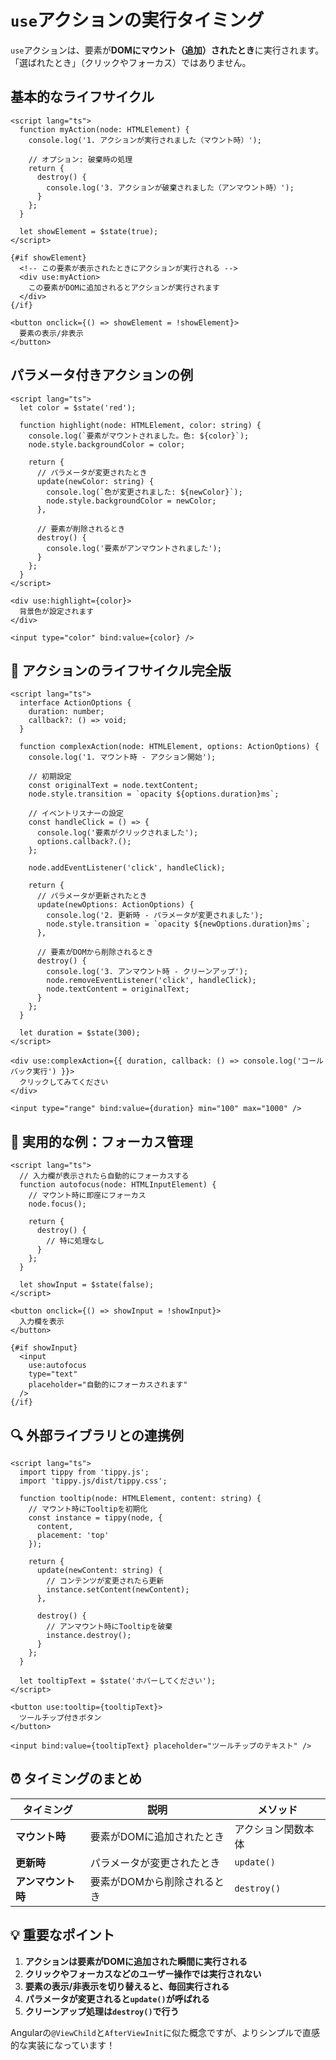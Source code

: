 # `use`アクションの実行タイミング

`use`アクションは、要素が**DOMにマウント（追加）されたとき**に実行されます。「選ばれたとき」（クリックやフォーカス）ではありません。

## 基本的なライフサイクル

```svelte
<script lang="ts">
  function myAction(node: HTMLElement) {
    console.log('1. アクションが実行されました（マウント時）');
    
    // オプション: 破棄時の処理
    return {
      destroy() {
        console.log('3. アクションが破棄されました（アンマウント時）');
      }
    };
  }
  
  let showElement = $state(true);
</script>

{#if showElement}
  <!-- この要素が表示されたときにアクションが実行される -->
  <div use:myAction>
    この要素がDOMに追加されるとアクションが実行されます
  </div>
{/if}

<button onclick={() => showElement = !showElement}>
  要素の表示/非表示
</button>
```

## パラメータ付きアクションの例

```svelte
<script lang="ts">
  let color = $state('red');
  
  function highlight(node: HTMLElement, color: string) {
    console.log(`要素がマウントされました。色: ${color}`);
    node.style.backgroundColor = color;
    
    return {
      // パラメータが変更されたとき
      update(newColor: string) {
        console.log(`色が変更されました: ${newColor}`);
        node.style.backgroundColor = newColor;
      },
      
      // 要素が削除されるとき
      destroy() {
        console.log('要素がアンマウントされました');
      }
    };
  }
</script>

<div use:highlight={color}>
  背景色が設定されます
</div>

<input type="color" bind:value={color} />
```

## 📅 アクションのライフサイクル完全版

```svelte
<script lang="ts">
  interface ActionOptions {
    duration: number;
    callback?: () => void;
  }
  
  function complexAction(node: HTMLElement, options: ActionOptions) {
    console.log('1. マウント時 - アクション開始');
    
    // 初期設定
    const originalText = node.textContent;
    node.style.transition = `opacity ${options.duration}ms`;
    
    // イベントリスナーの設定
    const handleClick = () => {
      console.log('要素がクリックされました');
      options.callback?.();
    };
    
    node.addEventListener('click', handleClick);
    
    return {
      // パラメータが更新されたとき
      update(newOptions: ActionOptions) {
        console.log('2. 更新時 - パラメータが変更されました');
        node.style.transition = `opacity ${newOptions.duration}ms`;
      },
      
      // 要素がDOMから削除されるとき
      destroy() {
        console.log('3. アンマウント時 - クリーンアップ');
        node.removeEventListener('click', handleClick);
        node.textContent = originalText;
      }
    };
  }
  
  let duration = $state(300);
</script>

<div use:complexAction={{ duration, callback: () => console.log('コールバック実行') }}>
  クリックしてみてください
</div>

<input type="range" bind:value={duration} min="100" max="1000" />
```

## 🎯 実用的な例：フォーカス管理

```svelte
<script lang="ts">
  // 入力欄が表示されたら自動的にフォーカスする
  function autofocus(node: HTMLInputElement) {
    // マウント時に即座にフォーカス
    node.focus();
    
    return {
      destroy() {
        // 特に処理なし
      }
    };
  }
  
  let showInput = $state(false);
</script>

<button onclick={() => showInput = !showInput}>
  入力欄を表示
</button>

{#if showInput}
  <input 
    use:autofocus
    type="text" 
    placeholder="自動的にフォーカスされます"
  />
{/if}
```

## 🔍 外部ライブラリとの連携例

```svelte
<script lang="ts">
  import tippy from 'tippy.js';
  import 'tippy.js/dist/tippy.css';
  
  function tooltip(node: HTMLElement, content: string) {
    // マウント時にTooltipを初期化
    const instance = tippy(node, {
      content,
      placement: 'top'
    });
    
    return {
      update(newContent: string) {
        // コンテンツが変更されたら更新
        instance.setContent(newContent);
      },
      
      destroy() {
        // アンマウント時にTooltipを破棄
        instance.destroy();
      }
    };
  }
  
  let tooltipText = $state('ホバーしてください');
</script>

<button use:tooltip={tooltipText}>
  ツールチップ付きボタン
</button>

<input bind:value={tooltipText} placeholder="ツールチップのテキスト" />
```

## ⏰ タイミングのまとめ

| タイミング | 説明 | メソッド |
|---------|------|---------|
| **マウント時** | 要素がDOMに追加されたとき | アクション関数本体 |
| **更新時** | パラメータが変更されたとき | `update()` |
| **アンマウント時** | 要素がDOMから削除されるとき | `destroy()` |

## 💡 重要なポイント

1. **アクションは要素がDOMに追加された瞬間に実行される**
2. **クリックやフォーカスなどのユーザー操作では実行されない**
3. **要素の表示/非表示を切り替えると、毎回実行される**
4. **パラメータが変更されると`update()`が呼ばれる**
5. **クリーンアップ処理は`destroy()`で行う**

Angularの`@ViewChild`と`AfterViewInit`に似た概念ですが、よりシンプルで直感的な実装になっています！
